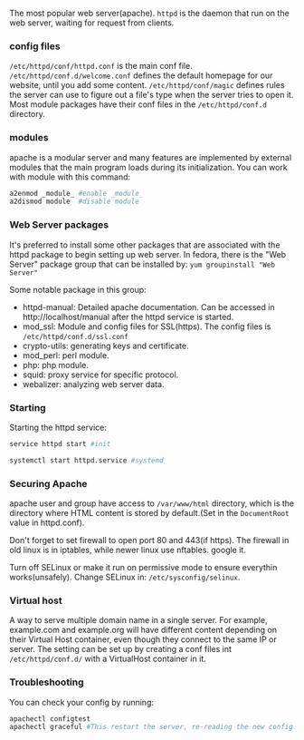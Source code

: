 The most popular web server(apache).
`httpd` is the daemon that run on the web server, waiting for request from clients.


### config files
`/etc/httpd/conf/httpd.conf` is the main conf file.
`/etc/httpd/conf.d/welcome.conf`  defines the default homepage for our website, until you add some content.
`/etc/httpd/conf/magic` defines rules the server can use to figure out a file's type when the server tries to open it.
Most module packages have their conf files in the `/etc/httpd/conf.d` directory.

### modules
apache is a modular server and many features are implemented by external modules that the main program loads during its initialization. You can work with module with this command:
```bash
a2enmod _module_ #enable _module_
a2dismod module  #disable module
```

### Web Server packages
It's preferred to install some other packages that are associated with the httpd package to begin setting up web server.
In fedora, there is the "Web Server" package group that can be installed by:
`yum groupinstall "Web Server"`

Some notable package in this group:
- httpd-manual: Detailed apache documentation. Can be accessed in http://localhost/manual after the httpd service is started.
- mod_ssl: Module and config files for SSL(https). The config files is `/etc/httpd/conf.d/ssl.conf`
- crypto-utils: generating keys and certificate.
- mod_perl: perl module.
- php: php module.
- squid: proxy service for specific protocol.
- webalizer: analyzing web server data.

### Starting
Starting the httpd service:
```bash
service httpd start #init

systemctl start httpd.service #systemd
```

### Securing Apache
apache user and group have access to `/var/www/html` directory, which is the directory where HTML content is stored by default.(Set in the `DocumentRoot` value in httpd.conf).

Don't forget to set firewall to open port 80 and 443(if https). The firewall in old linux is in iptables, while newer linux use nftables. google it.

Turn off SELinux or make it run on permissive mode to ensure everythin works(unsafely). Change SELinux in: `/etc/sysconfig/selinux`.

### Virtual host
A way to serve multiple domain name in a single server. For example, example.com and example.org will have different content depending on their Virtual Host container, even though they connect to the same IP or server.
The setting can be set up by creating a conf files int `/etc/httpd/conf.d/` with a VirtualHost container in it.


### Troubleshooting
You can check your config by running:
```bash
apachectl configtest
apachectl graceful #This restart the server, re-reading the new config.
```

